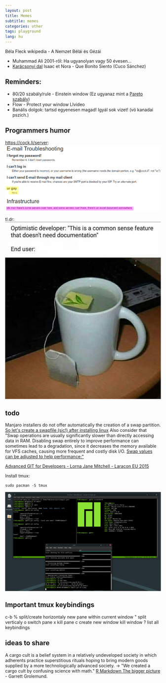 ```yaml
---
layout: post
title: Memes
subtitle: memes
categories: other
tags: playground
lang: hu
---
```


Béla Fleck wikipedia - A Nemzet Bélái és Gézái

 - Muhammad Ali 2001-ről: Ha ugyanolyan vagy 50 évesen...
 - [Karácsonyi dal](https://youtu.be/Nm3U9eHVm_s) Isaac et Nora - Que Bonito Siento (Cuco Sánchez)

## Reminders:
 - 80/20 szabály/rule - Einstein window (Ez ugyanaz mint a [Pareto szabály](https://en.wikipedia.org/wiki/Pareto_principle)) 
 - Flow - Protect your window LIvideo
 - Banális dolgok: tartsd egyenesen magad! Igyál sok vizet! (vö kanadai pszich.) 

## Programmers humor

https://cock.li/server: ![cock.li](/img/20-02-28-memes/cockli-support.png)

tl.dr: ![documentation](/img/20-02-28-memes/docs.jpg)

## todo

Manjaro installers do not offer automatically the creation of a swap partition. [So let's create a swapfile (sic!) after installing linux](https://linuxize.com/post/create-a-linux-swap-file/)
Also consider that "Swap operations are usually significantly slower than directly accessing data in RAM. Disabling swap entirely to improve performance can sometimes lead to a degradation, since it decreases the memory available for VFS caches, causing more frequent and costly disk I/O. [Swap values can be adjusted to help performance:"](https://wiki.archlinux.org/index.php/Swap#systemd-swap)

[Advanced GIT for Developers - Lorna Jane Mitchell - Laracon EU 2015](https://youtu.be/duqBHik7nRo)

Install tmux:

	sudo pacman -S tmux

![git-screenshot](/img/20-02-28-memes/git-sh-1.png)

## Important tmux keybindings

c-b 
% split/create horizontaly new pane within current window
" split verticaly
o switch pane
x kill pane
c create new window
kill window
? list all keybindings



## ideas to share
A cargo cult is a belief system in a relatively undeveloped society in which adherents practice superstitious rituals hoping to bring modern goods supplied by a more technologically advanced society. -> "We created a cargo cult by confusing science with math." [R Markdown The bigger picture](https://youtu.be/s9aWmU0atlQ) - Garrett Grolemund.